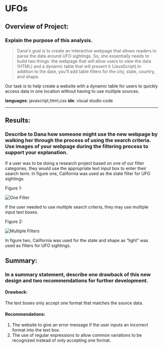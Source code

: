 # UFOs

## Overview of Project: 
### Explain the purpose of this analysis.


> Dana's goal is to create an interactive webpage that allows readers to parse the data around UFO sightings. So, she essentially needs to build two things: the webpage that will allow users to view the data (HTML) and a dynamic table that will present it (JavaScript).In addition to the date, you’ll add table filters for the city, state, country, and shape.

Our task is to help create a website with a dynamic table for users to quickly access data in one location without having to use multiple sources.  


**languages**: javascript,html,css
**ide**: visual studio code

__________________________________________________________________________________________________________

## Results: 
### Describe to Dana how someone might use the new webpage by walking her through the process of using the search criteria. Use images of your webpage during the filtering process to support your explanation.


If a user was to be doing a research project based on one of our filter categories, they would use the appropriate text input box to enter their search term. In figure one, California was used as the state filter for UFO sightings.

Figure 1:

![One Filter](/images/filter_by_state.png)

If the user needed to use multiple search criteria, they may use multiple input text boxes.

Figure 2:

![Multiple Filters](/images/filter_by_state_shape.png)

In figure two, California was used for the state and shape as “light” was used as filters for UFO sightings.

## Summary: 
### In a summary statement, describe one drawback of this new design and two recommendations for further development.

#### Drawback:

The text boxes only accept one format that matches the source data.

#### Recommendations:

1. The website to give an error message if the user inputs an incorrect format into the text box.
2. The use of regular expressions to allow common variations to be recognized instead of only accepting one format.
